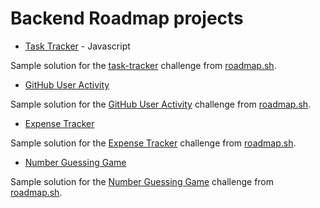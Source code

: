 
# Backend Roadmap projects

- [Task Tracker](https://github.com/eduardo009cs/backend-projects/tree/main/task-tracker) - Javascript

Sample solution for the [task-tracker](https://roadmap.sh/projects/task-tracker) challenge from [roadmap.sh](https://roadmap.sh/).

- [GitHub User Activity](https://github.com/eduardo009cs/backend-projects/tree/main/github-user-activity)

Sample solution for the [GitHub User Activity](https://roadmap.sh/projects/github-user-activity) challenge from [roadmap.sh](https://roadmap.sh/).

- [Expense Tracker](https://github.com/eduardo009cs/backend-projects/tree/main/expense-tracker)

Sample solution for the [Expense Tracker](https://roadmap.sh/projects/expense-tracker) challenge from [roadmap.sh](https://roadmap.sh/).

- [Number Guessing Game](https://github.com/eduardo009cs/backend-projects/tree/main/number-guessing-game)

Sample solution for the [Number Guessing Game](https://roadmap.sh/projects/number-guessing-game) challenge from [roadmap.sh](https://roadmap.sh/).